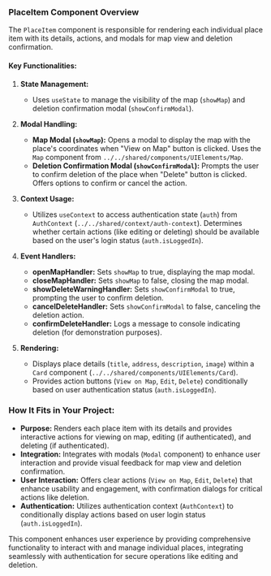 ### PlaceItem Component Overview

The `PlaceItem` component is responsible for rendering each individual place item with its details, actions, and modals for map view and deletion confirmation.

#### Key Functionalities:

1. **State Management:**
   - Uses `useState` to manage the visibility of the map (`showMap`) and deletion confirmation modal (`showConfirmModal`).

2. **Modal Handling:**
   - **Map Modal (`showMap`):** Opens a modal to display the map with the place's coordinates when "View on Map" button is clicked. Uses the `Map` component from `../../shared/components/UIElements/Map`.
   - **Deletion Confirmation Modal (`showConfirmModal`):** Prompts the user to confirm deletion of the place when "Delete" button is clicked. Offers options to confirm or cancel the action.

3. **Context Usage:**
   - Utilizes `useContext` to access authentication state (`auth`) from `AuthContext` (`../../shared/context/auth-context`). Determines whether certain actions (like editing or deleting) should be available based on the user's login status (`auth.isLoggedIn`).

4. **Event Handlers:**
   - **openMapHandler:** Sets `showMap` to true, displaying the map modal.
   - **closeMapHandler:** Sets `showMap` to false, closing the map modal.
   - **showDeleteWarningHandler:** Sets `showConfirmModal` to true, prompting the user to confirm deletion.
   - **cancelDeleteHandler:** Sets `showConfirmModal` to false, canceling the deletion action.
   - **confirmDeleteHandler:** Logs a message to console indicating deletion (for demonstration purposes).

5. **Rendering:**
   - Displays place details (`title`, `address`, `description`, `image`) within a `Card` component (`../../shared/components/UIElements/Card`).
   - Provides action buttons (`View on Map`, `Edit`, `Delete`) conditionally based on user authentication status (`auth.isLoggedIn`).

### How It Fits in Your Project:

- **Purpose:** Renders each place item with its details and provides interactive actions for viewing on map, editing (if authenticated), and deleting (if authenticated).
- **Integration:** Integrates with modals (`Modal` component) to enhance user interaction and provide visual feedback for map view and deletion confirmation.
- **User Interaction:** Offers clear actions (`View on Map`, `Edit`, `Delete`) that enhance usability and engagement, with confirmation dialogs for critical actions like deletion.
- **Authentication:** Utilizes authentication context (`AuthContext`) to conditionally display actions based on user login status (`auth.isLoggedIn`).

This component enhances user experience by providing comprehensive functionality to interact with and manage individual places, integrating seamlessly with authentication for secure operations like editing and deletion.